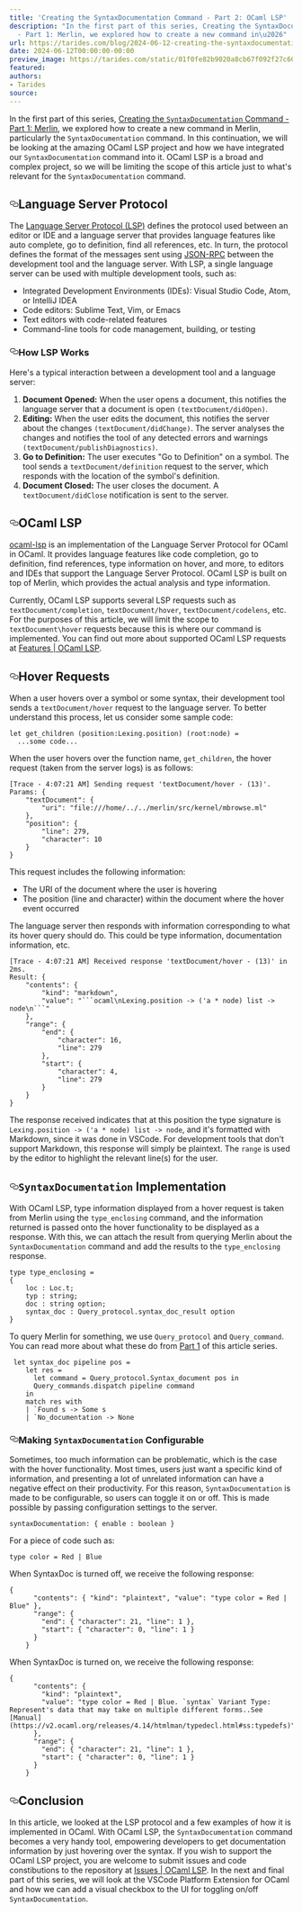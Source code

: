 ```yaml
---
title: 'Creating the SyntaxDocumentation Command - Part 2: OCaml LSP'
description: "In the first part of this series, Creating the SyntaxDocumentation Command
  - Part 1: Merlin, we explored how to create a new command in\u2026"
url: https://tarides.com/blog/2024-06-12-creating-the-syntaxdocumentation-command-part-2-ocaml-lsp
date: 2024-06-12T00:00:00-00:00
preview_image: https://tarides.com/static/01f0fe82b9020a8cb67f092f27c60876/0132d/ufo_hover.jpg
featured:
authors:
- Tarides
source:
---
```


<p>In the first part of this series, <a href="https://tarides.com/blog/2024-04-17-creating-the-syntaxdocumentation-command-part-1-merlin/">Creating the <code>SyntaxDocumentation</code> Command - Part 1: Merlin</a>, we explored how to create a new command in Merlin, particularly the <code>SyntaxDocumentation</code> command. In this continuation, we will be looking at the amazing OCaml LSP project and how we have integrated our <code>SyntaxDocumentation</code> command into it. OCaml LSP is a broad and complex project, so we will be limiting the scope of this article just to what's relevant for the <code>SyntaxDocumentation</code> command.</p>
<h2 style="position:relative;"><a href="https://tarides.com/feed.xml#language-server-protocol" aria-label="language server protocol permalink" class="anchor before"><svg aria-hidden="true" focusable="false" height="16" version="1.1" viewbox="0 0 16 16" width="16"><path fill-rule="evenodd" d="M4 9h1v1H4c-1.5 0-3-1.69-3-3.5S2.55 3 4 3h4c1.45 0 3 1.69 3 3.5 0 1.41-.91 2.72-2 3.25V8.59c.58-.45 1-1.27 1-2.09C10 5.22 8.98 4 8 4H4c-.98 0-2 1.22-2 2.5S3 9 4 9zm9-3h-1v1h1c1 0 2 1.22 2 2.5S13.98 12 13 12H9c-.98 0-2-1.22-2-2.5 0-.83.42-1.64 1-2.09V6.25c-1.09.53-2 1.84-2 3.25C6 11.31 7.55 13 9 13h4c1.45 0 3-1.69 3-3.5S14.5 6 13 6z"></path></svg></a>Language Server Protocol</h2>
<p>The <a href="https://microsoft.github.io/language-server-protocol/">Language Server Protocol (LSP)</a> defines the protocol used between an editor or IDE and a language server that provides language features like auto complete, go to definition, find all references, etc. In turn, the protocol defines the format of the messages sent using <a href="https://www.jsonrpc.org/">JSON-RPC</a> between the development tool and the language server. With LSP, a single language server can be used with multiple development tools, such as:</p>
<ul>
<li>Integrated Development Environments (IDEs): Visual Studio Code, Atom, or IntelliJ IDEA</li>
<li>Code editors: Sublime Text, Vim, or Emacs</li>
<li>Text editors with code-related features</li>
<li>Command-line tools for code management, building, or testing</li>
</ul>
<h3 style="position:relative;"><a href="https://tarides.com/feed.xml#how-lsp-works" aria-label="how lsp works permalink" class="anchor before"><svg aria-hidden="true" focusable="false" height="16" version="1.1" viewbox="0 0 16 16" width="16"><path fill-rule="evenodd" d="M4 9h1v1H4c-1.5 0-3-1.69-3-3.5S2.55 3 4 3h4c1.45 0 3 1.69 3 3.5 0 1.41-.91 2.72-2 3.25V8.59c.58-.45 1-1.27 1-2.09C10 5.22 8.98 4 8 4H4c-.98 0-2 1.22-2 2.5S3 9 4 9zm9-3h-1v1h1c1 0 2 1.22 2 2.5S13.98 12 13 12H9c-.98 0-2-1.22-2-2.5 0-.83.42-1.64 1-2.09V6.25c-1.09.53-2 1.84-2 3.25C6 11.31 7.55 13 9 13h4c1.45 0 3-1.69 3-3.5S14.5 6 13 6z"></path></svg></a>How LSP Works</h3>
<p>Here's a typical interaction between a development tool and a language server:</p>
<ol>
<li><strong>Document Opened:</strong> When the user opens a document, this notifies the language server that a document is open <code>(textDocument/didOpen)</code>.</li>
<li><strong>Editing:</strong> When the user edits the document, this notifies the server about the changes <code>(textDocument/didChange)</code>. The server analyses the changes and notifies the tool of any detected errors and warnings <code>(textDocument/publishDiagnostics)</code>.</li>
<li><strong>Go to Definition:</strong> The user executes &quot;Go to Definition&quot; on a symbol. The tool sends a <code>textDocument/definition</code> request to the server, which responds with the location of the symbol's definition.</li>
<li><strong>Document Closed:</strong> The user closes the document. A <code>textDocument/didClose</code> notification is sent to the server.</li>
</ol>
<h2 style="position:relative;"><a href="https://tarides.com/feed.xml#ocaml-lsp" aria-label="ocaml lsp permalink" class="anchor before"><svg aria-hidden="true" focusable="false" height="16" version="1.1" viewbox="0 0 16 16" width="16"><path fill-rule="evenodd" d="M4 9h1v1H4c-1.5 0-3-1.69-3-3.5S2.55 3 4 3h4c1.45 0 3 1.69 3 3.5 0 1.41-.91 2.72-2 3.25V8.59c.58-.45 1-1.27 1-2.09C10 5.22 8.98 4 8 4H4c-.98 0-2 1.22-2 2.5S3 9 4 9zm9-3h-1v1h1c1 0 2 1.22 2 2.5S13.98 12 13 12H9c-.98 0-2-1.22-2-2.5 0-.83.42-1.64 1-2.09V6.25c-1.09.53-2 1.84-2 3.25C6 11.31 7.55 13 9 13h4c1.45 0 3-1.69 3-3.5S14.5 6 13 6z"></path></svg></a>OCaml LSP</h2>
<p><a href="https://github.com/ocaml/ocaml-lsp">ocaml-lsp</a> is an implementation of the Language Server Protocol for OCaml in OCaml. It provides language features like code completion, go to definition, find references, type information on hover, and more, to editors and IDEs that support the Language Server Protocol. OCaml LSP is built on top of Merlin, which provides the actual analysis and type information.</p>
<p>Currently, OCaml LSP supports several LSP requests such as <code>textDocument/completion</code>, <code>textDocument/hover</code>, <code>textDocument/codelens</code>, etc. For the purposes of this article, we will limit the scope to <code>textDocument\hover</code> requests because this is where our command is implemented. You can find out more about supported OCaml LSP requests at <a href="https://github.com/ocaml/ocaml-lsp/tree/master?tab=readme-ov-file#features">Features | OCaml LSP</a>.</p>
<h2 style="position:relative;"><a href="https://tarides.com/feed.xml#hover-requests" aria-label="hover requests permalink" class="anchor before"><svg aria-hidden="true" focusable="false" height="16" version="1.1" viewbox="0 0 16 16" width="16"><path fill-rule="evenodd" d="M4 9h1v1H4c-1.5 0-3-1.69-3-3.5S2.55 3 4 3h4c1.45 0 3 1.69 3 3.5 0 1.41-.91 2.72-2 3.25V8.59c.58-.45 1-1.27 1-2.09C10 5.22 8.98 4 8 4H4c-.98 0-2 1.22-2 2.5S3 9 4 9zm9-3h-1v1h1c1 0 2 1.22 2 2.5S13.98 12 13 12H9c-.98 0-2-1.22-2-2.5 0-.83.42-1.64 1-2.09V6.25c-1.09.53-2 1.84-2 3.25C6 11.31 7.55 13 9 13h4c1.45 0 3-1.69 3-3.5S14.5 6 13 6z"></path></svg></a>Hover Requests</h2>
<p>When a user hovers over a symbol or some syntax, their development tool sends a <code>textDocument/hover</code> request to the language server. To better understand this process, let us consider some sample code:</p>
<div class="gatsby-highlight" data-language="ocaml"><pre class="language-ocaml"><code class="language-ocaml"><span class="token keyword">let</span> get_children <span class="token punctuation">(</span>position<span class="token punctuation">:</span>Lexing<span class="token punctuation">.</span>position<span class="token punctuation">)</span> <span class="token punctuation">(</span>root<span class="token punctuation">:</span>node<span class="token punctuation">)</span> <span class="token operator">=</span>
  <span class="token operator">..</span><span class="token punctuation">.</span>some code<span class="token operator">..</span><span class="token punctuation">.</span></code></pre></div>
<p>When the user hovers over the function name, <code>get_children</code>, the hover request (taken from the server logs) is as follows:</p>
<div class="gatsby-highlight" data-language="json"><pre class="language-json"><code class="language-json"><span class="token punctuation">[</span>Trace - <span class="token number">4</span><span class="token operator">:</span><span class="token number">07</span><span class="token operator">:</span><span class="token number">21</span> AM<span class="token punctuation">]</span> Sending request 'textDocument/hover - (<span class="token number">13</span>)'.
Params<span class="token operator">:</span> <span class="token punctuation">{</span>
    <span class="token property">&quot;textDocument&quot;</span><span class="token operator">:</span> <span class="token punctuation">{</span>
        <span class="token property">&quot;uri&quot;</span><span class="token operator">:</span> <span class="token string">&quot;file:///home/../../merlin/src/kernel/mbrowse.ml&quot;</span>
    <span class="token punctuation">}</span><span class="token punctuation">,</span>
    <span class="token property">&quot;position&quot;</span><span class="token operator">:</span> <span class="token punctuation">{</span>
        <span class="token property">&quot;line&quot;</span><span class="token operator">:</span> <span class="token number">279</span><span class="token punctuation">,</span>
        <span class="token property">&quot;character&quot;</span><span class="token operator">:</span> <span class="token number">10</span>
    <span class="token punctuation">}</span>
<span class="token punctuation">}</span></code></pre></div>
<p>This request includes the following information:</p>
<ul>
<li>The URI of the document where the user is hovering</li>
<li>The position (line and character) within the document where the hover event occurred</li>
</ul>
<p>The language server then responds with information corresponding to what its hover query should do. This could be type information, documentation information, etc.</p>
<div class="gatsby-highlight" data-language="json"><pre class="language-json"><code class="language-json"><span class="token punctuation">[</span>Trace - <span class="token number">4</span><span class="token operator">:</span><span class="token number">07</span><span class="token operator">:</span><span class="token number">21</span> AM<span class="token punctuation">]</span> Received response 'textDocument/hover - (<span class="token number">13</span>)' in 2ms.
Result<span class="token operator">:</span> <span class="token punctuation">{</span>
    <span class="token property">&quot;contents&quot;</span><span class="token operator">:</span> <span class="token punctuation">{</span>
        <span class="token property">&quot;kind&quot;</span><span class="token operator">:</span> <span class="token string">&quot;markdown&quot;</span><span class="token punctuation">,</span>
        <span class="token property">&quot;value&quot;</span><span class="token operator">:</span> <span class="token string">&quot;```ocaml\nLexing.position -&gt; ('a * node) list -&gt; node\n```&quot;</span>
    <span class="token punctuation">}</span><span class="token punctuation">,</span>
    <span class="token property">&quot;range&quot;</span><span class="token operator">:</span> <span class="token punctuation">{</span>
        <span class="token property">&quot;end&quot;</span><span class="token operator">:</span> <span class="token punctuation">{</span>
            <span class="token property">&quot;character&quot;</span><span class="token operator">:</span> <span class="token number">16</span><span class="token punctuation">,</span>
            <span class="token property">&quot;line&quot;</span><span class="token operator">:</span> <span class="token number">279</span>
        <span class="token punctuation">}</span><span class="token punctuation">,</span>
        <span class="token property">&quot;start&quot;</span><span class="token operator">:</span> <span class="token punctuation">{</span>
            <span class="token property">&quot;character&quot;</span><span class="token operator">:</span> <span class="token number">4</span><span class="token punctuation">,</span>
            <span class="token property">&quot;line&quot;</span><span class="token operator">:</span> <span class="token number">279</span>
        <span class="token punctuation">}</span>
    <span class="token punctuation">}</span>
<span class="token punctuation">}</span></code></pre></div>
<p>The response received indicates that at this position the type signature is <code>Lexing.position -&gt; ('a * node) list -&gt; node</code>, and it's formatted with Markdown, since it was done in VSCode. For development tools that don't support Markdown, this response will simply be plaintext. The <code>range</code> is used by the editor to highlight the relevant line(s) for the user.</p>
<h2 style="position:relative;"><a href="https://tarides.com/feed.xml#syntaxdocumentation-implementation" aria-label="syntaxdocumentation implementation permalink" class="anchor before"><svg aria-hidden="true" focusable="false" height="16" version="1.1" viewbox="0 0 16 16" width="16"><path fill-rule="evenodd" d="M4 9h1v1H4c-1.5 0-3-1.69-3-3.5S2.55 3 4 3h4c1.45 0 3 1.69 3 3.5 0 1.41-.91 2.72-2 3.25V8.59c.58-.45 1-1.27 1-2.09C10 5.22 8.98 4 8 4H4c-.98 0-2 1.22-2 2.5S3 9 4 9zm9-3h-1v1h1c1 0 2 1.22 2 2.5S13.98 12 13 12H9c-.98 0-2-1.22-2-2.5 0-.83.42-1.64 1-2.09V6.25c-1.09.53-2 1.84-2 3.25C6 11.31 7.55 13 9 13h4c1.45 0 3-1.69 3-3.5S14.5 6 13 6z"></path></svg></a><code>SyntaxDocumentation</code> Implementation</h2>
<p>With OCaml LSP, type information displayed from a hover request is taken from Merlin using the <code>type_enclosing</code> command, and the information returned is passed onto the hover functionality to be displayed as a response. With this, we can attach the result from querying Merlin about the <code>SyntaxDocumentation</code> command and add the results to the <code>type_enclosing</code> response.</p>
<div class="gatsby-highlight" data-language="ocaml"><pre class="language-ocaml"><code class="language-ocaml"><span class="token keyword">type</span> type_enclosing <span class="token operator">=</span>
<span class="token punctuation">{</span>
    loc <span class="token punctuation">:</span> Loc<span class="token punctuation">.</span>t<span class="token punctuation">;</span>
    typ <span class="token punctuation">:</span> string<span class="token punctuation">;</span>
    doc <span class="token punctuation">:</span> string option<span class="token punctuation">;</span>
    syntax_doc <span class="token punctuation">:</span> Query_protocol<span class="token punctuation">.</span>syntax_doc_result option
<span class="token punctuation">}</span></code></pre></div>
<p>To query Merlin for something, we use <code>Query_protocol</code> and <code>Query_command</code>. You can read more about what these do from <a href="https://tarides.com/blog/2024-04-17-creating-the-syntaxdocumentation-command-part-1-merlin/">Part 1</a> of this article series.</p>
<div class="gatsby-highlight" data-language="ocaml"><pre class="language-ocaml"><code class="language-ocaml"> <span class="token keyword">let</span> syntax_doc pipeline pos <span class="token operator">=</span>
    <span class="token keyword">let</span> res <span class="token operator">=</span>
      <span class="token keyword">let</span> command <span class="token operator">=</span> Query_protocol<span class="token punctuation">.</span>Syntax_document pos <span class="token keyword">in</span>
      Query_commands<span class="token punctuation">.</span>dispatch pipeline command
    <span class="token keyword">in</span>
    <span class="token keyword">match</span> res <span class="token keyword">with</span>
    <span class="token operator">|</span> <span class="token variant symbol">`Found</span> s <span class="token operator">-&gt;</span> Some s
    <span class="token operator">|</span> <span class="token variant symbol">`No_documentation</span> <span class="token operator">-&gt;</span> None</code></pre></div>
<h3 style="position:relative;"><a href="https://tarides.com/feed.xml#making-syntaxdocumentation-configurable" aria-label="making syntaxdocumentation configurable permalink" class="anchor before"><svg aria-hidden="true" focusable="false" height="16" version="1.1" viewbox="0 0 16 16" width="16"><path fill-rule="evenodd" d="M4 9h1v1H4c-1.5 0-3-1.69-3-3.5S2.55 3 4 3h4c1.45 0 3 1.69 3 3.5 0 1.41-.91 2.72-2 3.25V8.59c.58-.45 1-1.27 1-2.09C10 5.22 8.98 4 8 4H4c-.98 0-2 1.22-2 2.5S3 9 4 9zm9-3h-1v1h1c1 0 2 1.22 2 2.5S13.98 12 13 12H9c-.98 0-2-1.22-2-2.5 0-.83.42-1.64 1-2.09V6.25c-1.09.53-2 1.84-2 3.25C6 11.31 7.55 13 9 13h4c1.45 0 3-1.69 3-3.5S14.5 6 13 6z"></path></svg></a>Making <code>SyntaxDocumentation</code> Configurable</h3>
<p>Sometimes, too much information can be problematic, which is the case with the hover functionality. Most times, users just want a specific kind of information, and presenting a lot of unrelated information can have a negative effect on their productivity. For this reason, <code>SyntaxDocumentation</code> is made to be configurable, so users can toggle it on or off. This is made possible by passing configuration settings to the server.</p>
<div class="gatsby-highlight" data-language="ocaml"><pre class="language-ocaml"><code class="language-ocaml">syntaxDocumentation<span class="token punctuation">:</span> <span class="token punctuation">{</span> enable <span class="token punctuation">:</span> boolean <span class="token punctuation">}</span></code></pre></div>
<p>For a piece of code such as:</p>
<div class="gatsby-highlight" data-language="ocaml"><pre class="language-ocaml"><code class="language-ocaml"><span class="token keyword">type</span> color <span class="token operator">=</span> Red <span class="token operator">|</span> Blue</code></pre></div>
<p>When SyntaxDoc is turned off, we receive the following response:</p>
<div class="gatsby-highlight" data-language="json"><pre class="language-json"><code class="language-json"><span class="token punctuation">{</span>
      <span class="token property">&quot;contents&quot;</span><span class="token operator">:</span> <span class="token punctuation">{</span> <span class="token property">&quot;kind&quot;</span><span class="token operator">:</span> <span class="token string">&quot;plaintext&quot;</span><span class="token punctuation">,</span> <span class="token property">&quot;value&quot;</span><span class="token operator">:</span> <span class="token string">&quot;type color = Red | Blue&quot;</span> <span class="token punctuation">}</span><span class="token punctuation">,</span>
      <span class="token property">&quot;range&quot;</span><span class="token operator">:</span> <span class="token punctuation">{</span>
        <span class="token property">&quot;end&quot;</span><span class="token operator">:</span> <span class="token punctuation">{</span> <span class="token property">&quot;character&quot;</span><span class="token operator">:</span> <span class="token number">21</span><span class="token punctuation">,</span> <span class="token property">&quot;line&quot;</span><span class="token operator">:</span> <span class="token number">1</span> <span class="token punctuation">}</span><span class="token punctuation">,</span>
        <span class="token property">&quot;start&quot;</span><span class="token operator">:</span> <span class="token punctuation">{</span> <span class="token property">&quot;character&quot;</span><span class="token operator">:</span> <span class="token number">0</span><span class="token punctuation">,</span> <span class="token property">&quot;line&quot;</span><span class="token operator">:</span> <span class="token number">1</span> <span class="token punctuation">}</span>
      <span class="token punctuation">}</span>
    <span class="token punctuation">}</span></code></pre></div>
<p>When SyntaxDoc is turned on, we receive the following response:</p>
<div class="gatsby-highlight" data-language="json"><pre class="language-json"><code class="language-json"><span class="token punctuation">{</span>
      <span class="token property">&quot;contents&quot;</span><span class="token operator">:</span> <span class="token punctuation">{</span>
        <span class="token property">&quot;kind&quot;</span><span class="token operator">:</span> <span class="token string">&quot;plaintext&quot;</span><span class="token punctuation">,</span>
        <span class="token property">&quot;value&quot;</span><span class="token operator">:</span> <span class="token string">&quot;type color = Red | Blue. `syntax` Variant Type: Represent's data that may take on multiple different forms..See [Manual](https://v2.ocaml.org/releases/4.14/htmlman/typedecl.html#ss:typedefs)&quot;</span>
      <span class="token punctuation">}</span><span class="token punctuation">,</span>
      <span class="token property">&quot;range&quot;</span><span class="token operator">:</span> <span class="token punctuation">{</span>
        <span class="token property">&quot;end&quot;</span><span class="token operator">:</span> <span class="token punctuation">{</span> <span class="token property">&quot;character&quot;</span><span class="token operator">:</span> <span class="token number">21</span><span class="token punctuation">,</span> <span class="token property">&quot;line&quot;</span><span class="token operator">:</span> <span class="token number">1</span> <span class="token punctuation">}</span><span class="token punctuation">,</span>
        <span class="token property">&quot;start&quot;</span><span class="token operator">:</span> <span class="token punctuation">{</span> <span class="token property">&quot;character&quot;</span><span class="token operator">:</span> <span class="token number">0</span><span class="token punctuation">,</span> <span class="token property">&quot;line&quot;</span><span class="token operator">:</span> <span class="token number">1</span> <span class="token punctuation">}</span>
      <span class="token punctuation">}</span>
    <span class="token punctuation">}</span></code></pre></div>
<h2 style="position:relative;"><a href="https://tarides.com/feed.xml#conclusion" aria-label="conclusion permalink" class="anchor before"><svg aria-hidden="true" focusable="false" height="16" version="1.1" viewbox="0 0 16 16" width="16"><path fill-rule="evenodd" d="M4 9h1v1H4c-1.5 0-3-1.69-3-3.5S2.55 3 4 3h4c1.45 0 3 1.69 3 3.5 0 1.41-.91 2.72-2 3.25V8.59c.58-.45 1-1.27 1-2.09C10 5.22 8.98 4 8 4H4c-.98 0-2 1.22-2 2.5S3 9 4 9zm9-3h-1v1h1c1 0 2 1.22 2 2.5S13.98 12 13 12H9c-.98 0-2-1.22-2-2.5 0-.83.42-1.64 1-2.09V6.25c-1.09.53-2 1.84-2 3.25C6 11.31 7.55 13 9 13h4c1.45 0 3-1.69 3-3.5S14.5 6 13 6z"></path></svg></a>Conclusion</h2>
<p>In this article, we looked at the LSP protocol and a few examples of how it is implemented in OCaml. With OCaml LSP, the <code>SyntaxDocumentation</code> command becomes a very handy tool, empowering developers to get documentation information by just hovering over the syntax. If you wish to support the OCaml LSP project, you are welcome to submit issues and code constibutions to the repository at <a href="https://github.com/ocaml/ocaml-lsp/issues">Issues | OCaml LSP</a>. In the next and final part of this series, we will look at the VSCode Platform Extension for OCaml and how we can add a visual checkbox to the UI for toggling on/off <code>SyntaxDocumentation</code>.</p>
